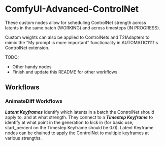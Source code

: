 # ComfyUI-Advanced-ControlNet
These custom nodes allow for scheduling ControlNet strength across latents in the same batch (WORKING) and across timesteps (IN PROGRESS).

Custom weights can also be applied to ControlNets and T2IAdapters to mimic the "My prompt is more important" functionality in AUTOMATIC1111's ControlNet extension.

TODO:
- Other handy nodes
- Finish and update this README for other workflows

## Workflows

### AnimateDiff Workflows
***Latent Keyframes*** identify which latents in a batch the ControlNet should apply to, and at what strength. They connect to a ***Timestep Keyframe*** to identify at what point in the generation to kick in (for basic use, start_percent on the Timestep Keyframe should be 0.0). Latent Keyframe nodes can be chained to apply the ControlNet to multiple keyframes at various strengths.


